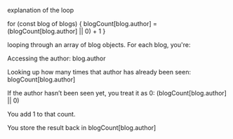 explanation of the loop

 for (const blog of blogs) {
    blogCount[blog.author] = (blogCount[blog.author] || 0) + 1
  }

   looping through an array of blog objects. For each blog, you're:

Accessing the author: blog.author

Looking up how many times that author has already been seen: blogCount[blog.author]

If the author hasn’t been seen yet, you treat it as 0: (blogCount[blog.author] || 0)

You add 1 to that count.

You store the result back in blogCount[blog.author]